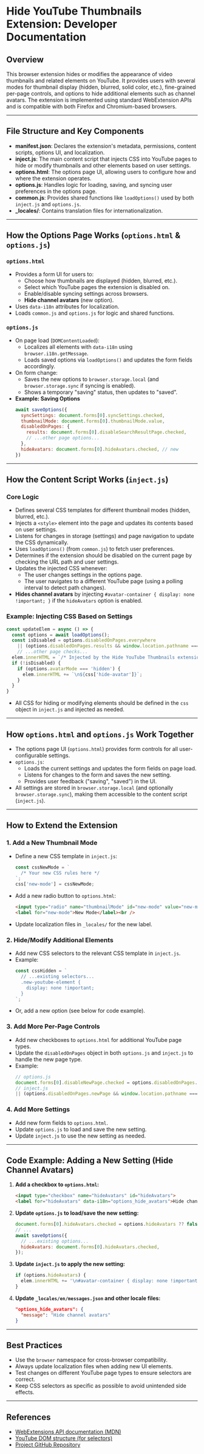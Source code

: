 # Hide YouTube Thumbnails Extension: Developer Documentation

## Overview

This browser extension hides or modifies the appearance of video thumbnails and related elements on YouTube. It provides users with several modes for thumbnail display (hidden, blurred, solid color, etc.), fine-grained per-page controls, and options to hide additional elements such as channel avatars. The extension is implemented using standard WebExtension APIs and is compatible with both Firefox and Chromium-based browsers.

---

## File Structure and Key Components

- **manifest.json**: Declares the extension's metadata, permissions, content scripts, options UI, and localization.
- **inject.js**: The main content script that injects CSS into YouTube pages to hide or modify thumbnails and other elements based on user settings.
- **options.html**: The options page UI, allowing users to configure how and where the extension operates.
- **options.js**: Handles logic for loading, saving, and syncing user preferences in the options page.
- **common.js**: Provides shared functions like `loadOptions()` used by both `inject.js` and `options.js`.
- **_locales/**: Contains translation files for internationalization.

---

## How the Options Page Works (`options.html` & `options.js`)

### `options.html`
- Provides a form UI for users to:
  - Choose how thumbnails are displayed (hidden, blurred, etc.).
  - Select which YouTube pages the extension is disabled on.
  - Enable/disable syncing settings across browsers.
  - **Hide channel avatars** (new option).
- Uses `data-i18n` attributes for localization.
- Loads `common.js` and `options.js` for logic and shared functions.

### `options.js`
- On page load (`DOMContentLoaded`):
  - Localizes all elements with `data-i18n` using `browser.i18n.getMessage`.
  - Loads saved options via `loadOptions()` and updates the form fields accordingly.
- On form change:
  - Saves the new options to `browser.storage.local` (and `browser.storage.sync` if syncing is enabled).
  - Shows a temporary "saving" status, then updates to "saved".
- **Example: Saving Options**
  ```js
  await saveOptions({
    syncSettings: document.forms[0].syncSettings.checked,
    thumbnailMode: document.forms[0].thumbnailMode.value,
    disabledOnPages: {
      results: document.forms[0].disableSearchResultPage.checked,
      // ...other page options...
    },
    hideAvatars: document.forms[0].hideAvatars.checked, // new
  })
  ```

---

## How the Content Script Works (`inject.js`)

### Core Logic
- Defines several CSS templates for different thumbnail modes (hidden, blurred, etc.).
- Injects a `<style>` element into the page and updates its contents based on user settings.
- Listens for changes in storage (settings) and page navigation to update the CSS dynamically.
- Uses `loadOptions()` (from `common.js`) to fetch user preferences.
- Determines if the extension should be disabled on the current page by checking the URL path and user settings.
- Updates the injected CSS whenever:
  - The user changes settings in the options page.
  - The user navigates to a different YouTube page (using a polling interval to detect path changes).
- **Hides channel avatars** by injecting `#avatar-container { display: none !important; }` if the `hideAvatars` option is enabled.

### Example: Injecting CSS Based on Settings
```js
const updateElem = async () => {
  const options = await loadOptions();
  const isDisabled = options.disabledOnPages.everywhere
    || (options.disabledOnPages.results && window.location.pathname === '/results')
    // ...other page checks...
  elem.innerHTML = `/* Injected by the Hide YouTube Thumbnails extension */\n  ${css[isDisabled ? 'normal' : options.thumbnailMode]}`;
  if (!isDisabled) {
    if (options.avatarMode === 'hidden') {
      elem.innerHTML += `\n${css['hide-avatar']}`;
    }
  }
}
```

- All CSS for hiding or modifying elements should be defined in the `css` object in `inject.js` and injected as needed.

---

## How `options.html` and `options.js` Work Together

- The options page UI (`options.html`) provides form controls for all user-configurable settings.
- `options.js`:
  - Loads the current settings and updates the form fields on page load.
  - Listens for changes to the form and saves the new setting.
  - Provides user feedback ("saving", "saved") in the UI.
- All settings are stored in `browser.storage.local` (and optionally `browser.storage.sync`), making them accessible to the content script (`inject.js`).

---

## How to Extend the Extension

### 1. Add a New Thumbnail Mode
- Define a new CSS template in `inject.js`:
  ```js
  const cssNewMode = `
    /* Your new CSS rules here */
  `;
  css['new-mode'] = cssNewMode;
  ```
- Add a new radio button to `options.html`:
  ```html
  <input type="radio" name="thumbnailMode" id="new-mode" value="new-mode">
  <label for="new-mode">New Mode</label><br />
  ```
- Update localization files in `_locales/` for the new label.

### 2. Hide/Modify Additional Elements
- Add new CSS selectors to the relevant CSS template in `inject.js`.
- Example:
  ```js
  const cssHidden = `
    // ...existing selectors...
    .new-youtube-element {
      display: none !important;
    }
  `;
  ```
- Or, add a new option (see below for code example).

### 3. Add More Per-Page Controls
- Add new checkboxes to `options.html` for additional YouTube page types.
- Update the `disabledOnPages` object in both `options.js` and `inject.js` to handle the new page type.
- Example:
  ```js
  // options.js
  document.forms[0].disableNewPage.checked = options.disabledOnPages.newPage;
  // inject.js
  || (options.disabledOnPages.newPage && window.location.pathname === '/newpage')
  ```

### 4. Add More Settings
- Add new form fields to `options.html`.
- Update `options.js` to load and save the new setting.
- Update `inject.js` to use the new setting as needed.

---

## Code Example: Adding a New Setting (Hide Channel Avatars)

1. **Add a checkbox to `options.html`:**
   ```html
   <input type="checkbox" name="hideAvatars" id="hideAvatars">
   <label for="hideAvatars" data-i18n="options_hide_avatars">Hide channel avatars</label><br />
   ```
2. **Update `options.js` to load/save the new setting:**
   ```js
   document.forms[0].hideAvatars.checked = options.hideAvatars ?? false;
   // ...
   await saveOptions({
     // ...existing options...
     hideAvatars: document.forms[0].hideAvatars.checked,
   });
   ```
3. **Update `inject.js` to apply the new setting:**
   ```js
   if (options.hideAvatars) {
     elem.innerHTML += '\n#avatar-container { display: none !important; }';
   }
   ```
4. **Update `_locales/en/messages.json` and other locale files:**
   ```json
   "options_hide_avatars": {
     "message": "Hide channel avatars"
   }
   ```

---

## Best Practices
- Use the `browser` namespace for cross-browser compatibility.
- Always update localization files when adding new UI elements.
- Test changes on different YouTube page types to ensure selectors are correct.
- Keep CSS selectors as specific as possible to avoid unintended side effects.

---

## References
- [WebExtensions API documentation (MDN)](https://developer.mozilla.org/en-US/docs/Mozilla/Add-ons/WebExtensions)
- [YouTube DOM structure (for selectors)](https://www.youtube.com/)
- [Project GitHub Repository](https://github.com/domdomegg/hideytthumbnails-extension)


